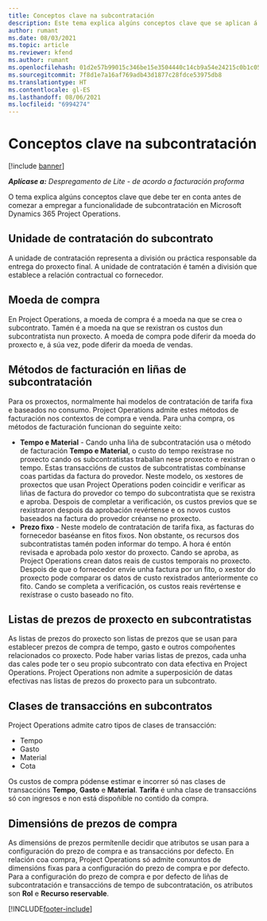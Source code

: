 ```yaml
---
title: Conceptos clave na subcontratación
description: Este tema explica algúns conceptos clave que se aplican á subcontratación en Microsoft Dynamics 365 Project Operations.
author: rumant
ms.date: 08/03/2021
ms.topic: article
ms.reviewer: kfend
ms.author: rumant
ms.openlocfilehash: 01d2e57b99015c346be15e3504440c14cb9a54e24215c0b1c052c5112f4b940a
ms.sourcegitcommit: 7f8d1e7a16af769adb43d1877c28fdce53975db8
ms.translationtype: HT
ms.contentlocale: gl-ES
ms.lasthandoff: 08/06/2021
ms.locfileid: "6994274"
---
```

# <a name="key-concepts-in-subcontracting"></a>Conceptos clave na subcontratación

[!include [banner](../../includes/dataverse-preview.md)]

_**Aplícase a:** Despregamento de Lite - de acordo a facturación proforma_

O tema explica algúns conceptos clave que debe ter en conta antes de comezar a empregar a funcionalidade de subcontratación en Microsoft Dynamics 365 Project Operations.

## <a name="contracting-unit-on-the-subcontract"></a>Unidade de contratación do subcontrato

A unidade de contratación representa a división ou práctica responsable da entrega do proxecto final. A unidade de contratación é tamén a división que establece a relación contractual co fornecedor.

## <a name="purchase-currency"></a>Moeda de compra

En Project Operations, a moeda de compra é a moeda na que se crea o subcontrato. Tamén é a moeda na que se rexistran os custos dun subcontratista nun proxecto. A moeda de compra pode diferir da moeda do proxecto e, á súa vez, pode diferir da moeda de vendas.

## <a name="billing-methods-on-subcontract-lines"></a>Métodos de facturación en liñas de subcontratación

Para os proxectos, normalmente hai modelos de contratación de tarifa fixa e baseados no consumo. Project Operations admite estes métodos de facturación nos contextos de compra e venda. Para unha compra, os métodos de facturación funcionan do seguinte xeito:

- **Tempo e Material** - Cando unha liña de subcontratación usa o método de facturación **Tempo e Material**, o custo do tempo rexístrase no proxecto cando os subcontratistas traballan nese proxecto e rexistran o tempo. Estas transaccións de custos de subcontratistas combínanse coas partidas da factura do provedor. Neste modelo, os xestores de proxectos que usan Project Operations poden coincidir e verificar as liñas de factura do provedor co tempo do subcontratista que se rexistra e aproba. Despois de completar a verificación, os custos previos que se rexistraron despois da aprobación revértense e os novos custos baseados na factura do provedor créanse no proxecto.
- **Prezo fixo** - Neste modelo de contratación de tarifa fixa, as facturas do fornecedor baséanse en fitos fixos. Non obstante, os recursos dos subcontratistas tamén poden informar do tempo. A hora é entón revisada e aprobada polo xestor do proxecto. Cando se aproba, as Project Operations crean datos reais de custos temporais no proxecto. Despois de que o fornecedor envíe unha factura por un fito, o xestor do proxecto pode comparar os datos de custo rexistrados anteriormente co fito. Cando se completa a verificación, os custos reais revértense e rexístrase o custo baseado no fito.

## <a name="project-price-lists-on-subcontracts"></a>Listas de prezos de proxecto en subcontratistas

As listas de prezos do proxecto son listas de prezos que se usan para establecer prezos de compra de tempo, gasto e outros compoñentes relacionados co proxecto. Pode haber varias listas de prezos, cada unha das cales pode ter o seu propio subcontrato con data efectiva en Project Operations. Project Operations non admite a superposición de datas efectivas nas listas de prezos do proxecto para un subcontrato.

## <a name="transaction-classes-on-subcontracts"></a>Clases de transaccións en subcontratos

Project Operations admite catro tipos de clases de transacción:

- Tempo
- Gasto
- Material
- Cota

Os custos de compra pódense estimar e incorrer só nas clases de transaccións **Tempo**, **Gasto** e **Material**. **Tarifa** é unha clase de transaccións só con ingresos e non está dispoñible no contido da compra.

## <a name="purchase-pricing-dimensions"></a>Dimensións de prezos de compra

As dimensións de prezos permítenlle decidir que atributos se usan para a configuración do prezo de compra e as transaccións por defecto. En relación coa compra, Project Operations só admite conxuntos de dimensións fixas para a configuración do prezo de compra e por defecto. Para a configuración do prezo de compra e por defecto de liñas de subcontratación e transaccións de tempo de subcontratación, os atributos son **Rol** e **Recurso reservable**.

[!INCLUDE[footer-include](../../includes/footer-banner.md)]
